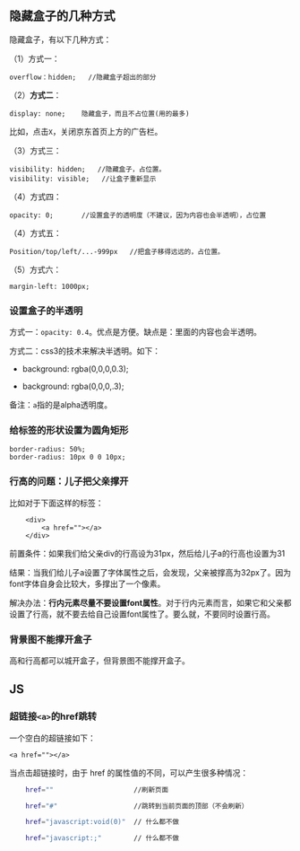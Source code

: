 


## 隐藏盒子的几种方式

隐藏盒子，有以下几种方式：

（1）方式一：

```
overflow：hidden;   //隐藏盒子超出的部分
```


（2）**方式二**：

```
display: none;	  隐藏盒子，而且不占位置(用的最多)
```

比如，点击`X`，关闭京东首页上方的广告栏。

（3）方式三：

```
visibility: hidden;   //隐藏盒子，占位置。
visibility: visible;   //让盒子重新显示

```

（4）方式四：

```
opacity: 0;       //设置盒子的透明度（不建议，因为内容也会半透明），占位置
```


（4）方式五：

```
Position/top/left/...-999px   //把盒子移得远远的，占位置。
```

（5）方式六：

```
margin-left: 1000px;
```



### 设置盒子的半透明

方式一：`opacity: 0.4`。优点是方便。缺点是：里面的内容也会半透明。

方式二：css3的技术来解决半透明。如下：

- background: rgba(0,0,0,0.3);

- background: rgba(0,0,0,.3);

备注：`a`指的是alpha透明度。


### 给标签的形状设置为圆角矩形

```
border-radius: 50%;
border-radius: 10px 0 0 10px;
```


### 行高的问题：儿子把父亲撑开

比如对于下面这样的标签：

```
	<div>
		<a href=""></a>
	</div>

```


前置条件：如果我们给父亲div的行高设为31px，然后给儿子a的行高也设置为31

结果：当我们给儿子a设置了字体属性之后，会发现，父亲被撑高为32px了。因为font字体自身会比较大，多撑出了一个像素。

解决办法：**行内元素尽量不要设置font属性**。对于行内元素而言，如果它和父亲都设置了行高，就不要去给自己设置font属性了。要么就，不要同时设置行高。


### 背景图不能撑开盒子

高和行高都可以城开盒子，但背景图不能撑开盒子。







## JS

### 超链接`<a>`的href跳转

一个空白的超链接如下：

```
<a href=""></a>
```

当点击超链接时，由于 href 的属性值的不同，可以产生很多种情况：

```bash
	href=""                    //刷新页面

	href="#"                   //跳转到当前页面的顶部（不会刷新）

	href="javascript:void(0)"  // 什么都不做

	href="javascript:;"        // 什么都不做

```

